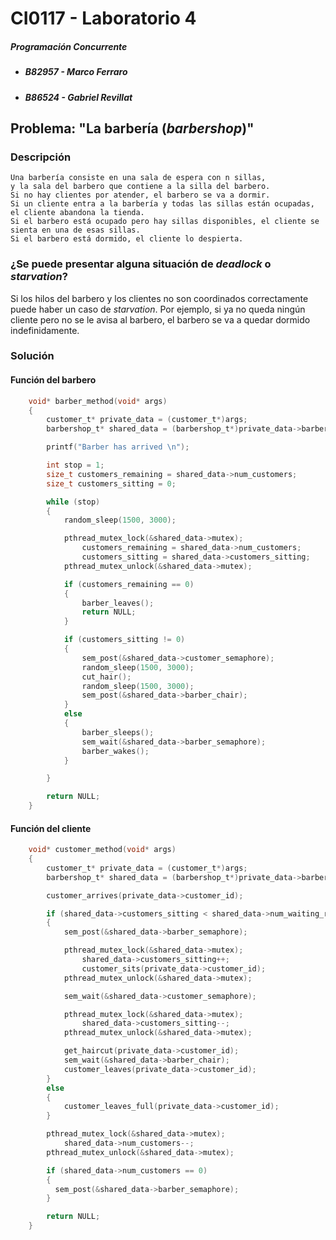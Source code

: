 # CI0117 - Laboratorio 4

##### Programación Concurrente

* ##### B82957 - Marco Ferraro
* ##### B86524 - Gabriel Revillat

## Problema: "La barbería (*barbershop*)"

### Descripción

    Una barbería consiste en una sala de espera con n sillas, 
    y la sala del barbero que contiene a la silla del barbero.
    Si no hay clientes por atender, el barbero se va a dormir.
    Si un cliente entra a la barbería y todas las sillas están ocupadas, el cliente abandona la tienda.
    Si el barbero está ocupado pero hay sillas disponibles, el cliente se sienta en una de esas sillas.
    Si el barbero está dormido, el cliente lo despierta.

### ¿Se puede presentar alguna situación de *deadlock* o *starvation*?

Si los hilos del barbero y los clientes no son coordinados correctamente puede haber un caso de *starvation*. Por ejemplo, si ya no queda ningún cliente pero no se le avisa al barbero, el barbero se va a quedar dormido indefinidamente. 

### Solución

#### Función del barbero
```c
    void* barber_method(void* args)
    {
        customer_t* private_data = (customer_t*)args;
        barbershop_t* shared_data = (barbershop_t*)private_data->barber_shop;

        printf("Barber has arrived \n");

        int stop = 1;
        size_t customers_remaining = shared_data->num_customers;
        size_t customers_sitting = 0;

        while (stop)
        {
            random_sleep(1500, 3000);

            pthread_mutex_lock(&shared_data->mutex);
                customers_remaining = shared_data->num_customers;
                customers_sitting = shared_data->customers_sitting;
            pthread_mutex_unlock(&shared_data->mutex);

            if (customers_remaining == 0)
            {
                barber_leaves();
                return NULL;
            }

            if (customers_sitting != 0)
            {
                sem_post(&shared_data->customer_semaphore);
                random_sleep(1500, 3000);
                cut_hair();
                random_sleep(1500, 3000);
                sem_post(&shared_data->barber_chair);
            }
            else
            {
                barber_sleeps();
                sem_wait(&shared_data->barber_semaphore);
                barber_wakes();
            }

        }

        return NULL;   
    }
```
#### Función del cliente
```c
    void* customer_method(void* args)
    {
        customer_t* private_data = (customer_t*)args;
        barbershop_t* shared_data = (barbershop_t*)private_data->barber_shop;

        customer_arrives(private_data->customer_id);

        if (shared_data->customers_sitting < shared_data->num_waiting_room)
        {
            sem_post(&shared_data->barber_semaphore);

            pthread_mutex_lock(&shared_data->mutex);
                shared_data->customers_sitting++;    
                customer_sits(private_data->customer_id);
            pthread_mutex_unlock(&shared_data->mutex);

            sem_wait(&shared_data->customer_semaphore);

            pthread_mutex_lock(&shared_data->mutex);
                shared_data->customers_sitting--;   
            pthread_mutex_unlock(&shared_data->mutex);        

            get_haircut(private_data->customer_id); 
            sem_wait(&shared_data->barber_chair);
            customer_leaves(private_data->customer_id);
        }
        else
        {
            customer_leaves_full(private_data->customer_id);
        }

        pthread_mutex_lock(&shared_data->mutex);
            shared_data->num_customers--;
        pthread_mutex_unlock(&shared_data->mutex);

        if (shared_data->num_customers == 0)
        {
          sem_post(&shared_data->barber_semaphore);  
        }

        return NULL;
    }
```